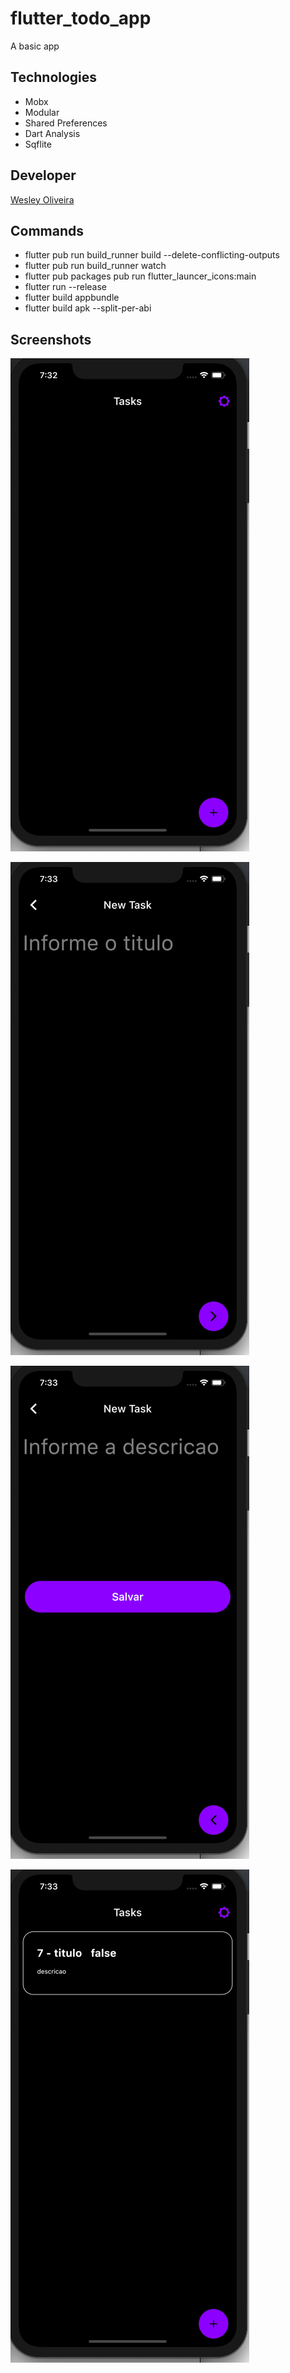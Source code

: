 # flutter_todo_app

A basic app

## Technologies

* Mobx
* Modular
* Shared Preferences
* Dart Analysis
* Sqflite

## Developer

[Wesley Oliveira](https://github.com/wesleybruno)

## Commands

* flutter pub run build_runner build --delete-conflicting-outputs
* flutter pub run build_runner watch
* flutter pub packages pub run flutter_launcer_icons:main
* flutter run --release
* flutter build appbundle
* flutter build apk --split-per-abi

## Screenshots

![02](https://raw.githubusercontent.com/wesleybruno/flutter_todo_app/master/assets/02.png)

![03](https://raw.githubusercontent.com/wesleybruno/flutter_todo_app/master/assets/03.png)

![04](https://raw.githubusercontent.com/wesleybruno/flutter_todo_app/master/assets/04.png)

![01](https://raw.githubusercontent.com/wesleybruno/flutter_todo_app/master/assets/01.png)

